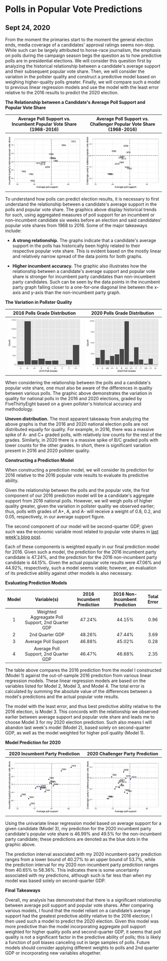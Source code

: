 # Polls in Popular Vote Predictions
## Sept 24, 2020

From the moment the primaries start to the moment the general election ends, media coverage of a candidates' approval ratings seems non-stop. While such can be largely attributed to horse-race journalism, the emphasis on polls during the campaign season begs the question as to how predictive polls are in presidential elections. We will consider this question first by analyzing the historical relationship between a candidate's average support and their subsequent popular vote share. Then, we will consider the variation in the pollster quality and construct a predictive model based on weighing higher-quality polls greater. Finally, we will compare such a model to previous linear regression models and use the model with the least error relative to the 2016 results to predict the 2020 election.

**The Relationship between a Candidate's Average Poll Support and Popular Vote Share** 

Average Poll Support vs. Incumbent Popular Vote Share (1968-2016) |  Average Poll Support vs. Challenger Popular Vote Share (1968-2016)
:-------------------------:|:-------------------------:
![](Polls_1.png)|![](Polls_2.png)

To understand how polls can predict election results, it is necessary to first understand the relationship between a candidate's average support in the polls and popular vote share. The graphics above display historical trends for such, using aggregated measures of poll support for an incumbent or non-incumbent candidate six weeks before an election and said candidates' popular vote shares from 1968 to 2016. Some of the major takeaways include:

* **A strong relationship.** The graphs indicate that a candidate's average support in the polls has historically been highly related to their respective popular vote share. This is evident based on the mostly linear and relatively narrow spread of the data points for both graphs.

* **Higher incumbent accuracy.** The graphic also illustrates how the relationship between a candidate's average support and popular vote share is stronger for incumbent party candidates than non-incumbent party candidates. Such can be seen by the data points in the incumbent party graph falling closer to a one-for-one diagonal line between the x-axis and y-axis than the non-incumbent party graph.

**The Variation in Pollster Quality** 

2016 Polls Grade Distribution  |  2020 Polls Grade Distribution
:-------------------------:|:-------------------------:
![](Polls_3.png)|![](Polls4.png)

When considering the relationship between the polls and a candidate's popular vote share, one must also be aware of the differences in quality between various polls. The graphic above demonstrates the variation in quality for national polls in the 2016 and 2020 elections, graded by FiveThirtyEight based on a given pollster's historical accuracy and methodology.

**Uneven distribution.** The most apparent takeaway from analyzing the above graphs is that the 2016 and 2020 national election polls are not distributed equally for quality. For example, in 2016, there was a massive spike of A- and C+ graded polls, with relatively low counts for the rest of the grades. Similarly, in 2020 there is a massive spike of B/C graded polls with lower counts for the other grades. In short, there is significant variation present in 2016 and 2020 pollster quality. 

**Constructing a Prediction Model** 

When constructing a prediction model, we will consider its prediction for 2016 relative to the 2016 popular vote results to evaluate its predictive ability.

Given the relationship between the polls and the popular vote, the first component of our 2016 prediction model will be a candidate's aggregate support from 2016 national polls. However, we will weigh polls of higher quality greater, given the variation in pollster quality we observed earlier; thus, polls with grades of A+, A, and A- will receive a weight of 0.8, 0.2, and 0.05, respectively, in our average support figure. 

The second component of our model will be second-quarter GDP, given such was the economic variable most related to popular vote shares in [last week's blog post](Second_Blog_Economy.md).

Each of these components is weighted equally in our final prediction model for 2016. Given such a model, the prediction for the 2016 incumbent party candidate is 47.24%, and the prediction for the 2016 non-incumbent party candidate is 44.15%. Given the actual popular vote results were 47.06% and 44.92%, respectively, such a model seems viable; however, an evaluation of its predictive ability against other models is also necessary.

**Evaluating Prediction Models** 

| Model  | Variable(s)  | 2016 Incumbent Prediction  | 2016 Non-Incumbent Prediction  | Total Error  |
|:-:|:-:|:-:|:-:|:-:|
|  1 | Weighted Aggreagate Poll Support, 2nd Quarter GDP  | 47.24%  | 44.15%  | 0.96  |
|  2 | 2nd Quarter GDP  | 48.26%  | 47.44%  | 3.69  |
|  3 |  Average Poll Support | 46.88%  | 45.02%  | 0.28  |
|  4 |  Average Poll Support, 2nd Quarter GDP |46.47%   | 46.68%  | 2.35  |

The table above compares the 2016 prediction from the model I constructed (Model 1) against the out-of-sample 2016 prediction from various linear regression models. These linear regression models are based on the variables listed for Model 2, Model 3, and Model 4. The total error is calculated by summing the absolute value of the differences between a model's predictions and the actual popular vote results.

The model with the least error, and thus best predictive ability relative to the 2016 election, is Model 3. This concords with the relationship we observed earlier between average support and popular vote share and leads me to choose Model 3 for my 2020 election prediction. Such also means I will abandon last week's model (Model 2), based solely on second-quarter GDP, as well as the model weighted for higher poll quality (Model 1).

**Model Prediction for 2020** 

2020 Incumbent Party Prediction  |  2020 Challenger Party Prediction
:-------------------------:|:-------------------------:
![](Polls_5.png)|![](Polls6.png)

Using the univariate linear regression model based on average support for a given candidate (Model 3), my prediction for the 2020 incumbent party candidate's popular vote share is 46.99% and 49.5% for the non-incumbent party candidate; these predictions are denoted as the blue dots in the graphic above.

The prediction interval associated with my 2020 incumbent-party prediction ranges from a lower bound of 40.27% to an upper bound of 53.7%, while the prediction interval for my 2020 non-incumbent party prediction ranges from 40.65% to 58.36%. This indicates there is some uncertainty associated with my predictions, although such is far less than when my model was based solely on second-quarter GDP.

**Final Takeaways** 

Overall, my analysis has demonstrated that there is a significant relationship between average poll support and popular vote shares. After comparing various models, I found that the model reliant on a candidate’s average support had the greatest predictive ability relative to the 2016 election; I then used such a model to predict the 2020 election. Given this model was more predictive than the model incorporating aggregate poll support weighted for higher quality polls and second-quarter GDP, it seems that poll quality is not a significant factor in the predictive ability of polls; this is likely a function of poll biases canceling out in large samples of polls. Future models should consider applying different weights to polls and 2nd quarter GDP or incorporating new variables altogether.










